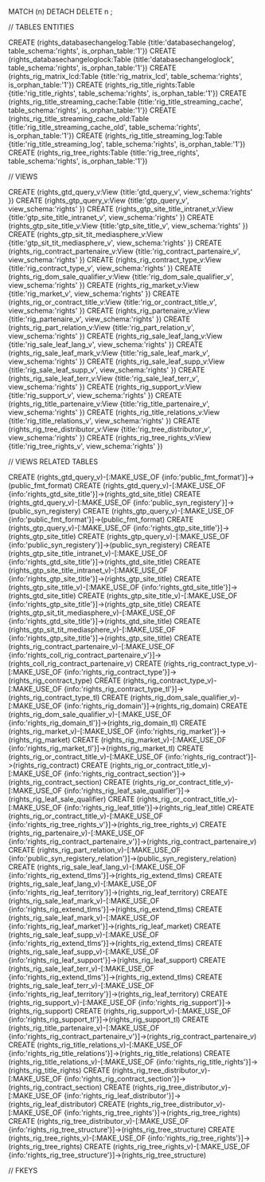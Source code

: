 MATCH (n) DETACH DELETE n ;

// TABLES ENTITIES 

CREATE (rights_databasechangelog:Table {title:'databasechangelog', table_schema:'rights', is_orphan_table:'1'})
CREATE (rights_databasechangeloglock:Table {title:'databasechangeloglock', table_schema:'rights', is_orphan_table:'1'})
CREATE (rights_rig_matrix_lcd:Table {title:'rig_matrix_lcd', table_schema:'rights', is_orphan_table:'1'})
CREATE (rights_rig_title_rights:Table {title:'rig_title_rights', table_schema:'rights', is_orphan_table:'1'})
CREATE (rights_rig_title_streaming_cache:Table {title:'rig_title_streaming_cache', table_schema:'rights', is_orphan_table:'1'})
CREATE (rights_rig_title_streaming_cache_old:Table {title:'rig_title_streaming_cache_old', table_schema:'rights', is_orphan_table:'1'})
CREATE (rights_rig_title_streaming_log:Table {title:'rig_title_streaming_log', table_schema:'rights', is_orphan_table:'1'})
CREATE (rights_rig_tree_rights:Table {title:'rig_tree_rights', table_schema:'rights', is_orphan_table:'1'})

// VIEWS 

CREATE (rights_gtd_query_v:View {title:'gtd_query_v', view_schema:'rights' })
CREATE (rights_gtp_query_v:View {title:'gtp_query_v', view_schema:'rights' })
CREATE (rights_gtp_site_title_intranet_v:View {title:'gtp_site_title_intranet_v', view_schema:'rights' })
CREATE (rights_gtp_site_title_v:View {title:'gtp_site_title_v', view_schema:'rights' })
CREATE (rights_gtp_sit_tit_mediasphere_v:View {title:'gtp_sit_tit_mediasphere_v', view_schema:'rights' })
CREATE (rights_rig_contract_partenaire_v:View {title:'rig_contract_partenaire_v', view_schema:'rights' })
CREATE (rights_rig_contract_type_v:View {title:'rig_contract_type_v', view_schema:'rights' })
CREATE (rights_rig_dom_sale_qualifier_v:View {title:'rig_dom_sale_qualifier_v', view_schema:'rights' })
CREATE (rights_rig_market_v:View {title:'rig_market_v', view_schema:'rights' })
CREATE (rights_rig_or_contract_title_v:View {title:'rig_or_contract_title_v', view_schema:'rights' })
CREATE (rights_rig_partenaire_v:View {title:'rig_partenaire_v', view_schema:'rights' })
CREATE (rights_rig_part_relation_v:View {title:'rig_part_relation_v', view_schema:'rights' })
CREATE (rights_rig_sale_leaf_lang_v:View {title:'rig_sale_leaf_lang_v', view_schema:'rights' })
CREATE (rights_rig_sale_leaf_mark_v:View {title:'rig_sale_leaf_mark_v', view_schema:'rights' })
CREATE (rights_rig_sale_leaf_supp_v:View {title:'rig_sale_leaf_supp_v', view_schema:'rights' })
CREATE (rights_rig_sale_leaf_terr_v:View {title:'rig_sale_leaf_terr_v', view_schema:'rights' })
CREATE (rights_rig_support_v:View {title:'rig_support_v', view_schema:'rights' })
CREATE (rights_rig_title_partenaire_v:View {title:'rig_title_partenaire_v', view_schema:'rights' })
CREATE (rights_rig_title_relations_v:View {title:'rig_title_relations_v', view_schema:'rights' })
CREATE (rights_rig_tree_distributor_v:View {title:'rig_tree_distributor_v', view_schema:'rights' })
CREATE (rights_rig_tree_rights_v:View {title:'rig_tree_rights_v', view_schema:'rights' })

// VIEWS RELATED TABLES 

CREATE (rights_gtd_query_v)-[:MAKE_USE_OF {info:'public_fmt_format'}]->(public_fmt_format)
CREATE (rights_gtd_query_v)-[:MAKE_USE_OF {info:'rights_gtd_site_title'}]->(rights_gtd_site_title)
CREATE (rights_gtd_query_v)-[:MAKE_USE_OF {info:'public_syn_registery'}]->(public_syn_registery)
CREATE (rights_gtp_query_v)-[:MAKE_USE_OF {info:'public_fmt_format'}]->(public_fmt_format)
CREATE (rights_gtp_query_v)-[:MAKE_USE_OF {info:'rights_gtp_site_title'}]->(rights_gtp_site_title)
CREATE (rights_gtp_query_v)-[:MAKE_USE_OF {info:'public_syn_registery'}]->(public_syn_registery)
CREATE (rights_gtp_site_title_intranet_v)-[:MAKE_USE_OF {info:'rights_gtd_site_title'}]->(rights_gtd_site_title)
CREATE (rights_gtp_site_title_intranet_v)-[:MAKE_USE_OF {info:'rights_gtp_site_title'}]->(rights_gtp_site_title)
CREATE (rights_gtp_site_title_v)-[:MAKE_USE_OF {info:'rights_gtd_site_title'}]->(rights_gtd_site_title)
CREATE (rights_gtp_site_title_v)-[:MAKE_USE_OF {info:'rights_gtp_site_title'}]->(rights_gtp_site_title)
CREATE (rights_gtp_sit_tit_mediasphere_v)-[:MAKE_USE_OF {info:'rights_gtd_site_title'}]->(rights_gtd_site_title)
CREATE (rights_gtp_sit_tit_mediasphere_v)-[:MAKE_USE_OF {info:'rights_gtp_site_title'}]->(rights_gtp_site_title)
CREATE (rights_rig_contract_partenaire_v)-[:MAKE_USE_OF {info:'rights_coll_rig_contract_partenaire_v'}]->(rights_coll_rig_contract_partenaire_v)
CREATE (rights_rig_contract_type_v)-[:MAKE_USE_OF {info:'rights_rig_contract_type'}]->(rights_rig_contract_type)
CREATE (rights_rig_contract_type_v)-[:MAKE_USE_OF {info:'rights_rig_contract_type_tl'}]->(rights_rig_contract_type_tl)
CREATE (rights_rig_dom_sale_qualifier_v)-[:MAKE_USE_OF {info:'rights_rig_domain'}]->(rights_rig_domain)
CREATE (rights_rig_dom_sale_qualifier_v)-[:MAKE_USE_OF {info:'rights_rig_domain_tl'}]->(rights_rig_domain_tl)
CREATE (rights_rig_market_v)-[:MAKE_USE_OF {info:'rights_rig_market'}]->(rights_rig_market)
CREATE (rights_rig_market_v)-[:MAKE_USE_OF {info:'rights_rig_market_tl'}]->(rights_rig_market_tl)
CREATE (rights_rig_or_contract_title_v)-[:MAKE_USE_OF {info:'rights_rig_contract'}]->(rights_rig_contract)
CREATE (rights_rig_or_contract_title_v)-[:MAKE_USE_OF {info:'rights_rig_contract_section'}]->(rights_rig_contract_section)
CREATE (rights_rig_or_contract_title_v)-[:MAKE_USE_OF {info:'rights_rig_leaf_sale_qualifier'}]->(rights_rig_leaf_sale_qualifier)
CREATE (rights_rig_or_contract_title_v)-[:MAKE_USE_OF {info:'rights_rig_leaf_title'}]->(rights_rig_leaf_title)
CREATE (rights_rig_or_contract_title_v)-[:MAKE_USE_OF {info:'rights_rig_tree_rights_v'}]->(rights_rig_tree_rights_v)
CREATE (rights_rig_partenaire_v)-[:MAKE_USE_OF {info:'rights_rig_contract_partenaire_v'}]->(rights_rig_contract_partenaire_v)
CREATE (rights_rig_part_relation_v)-[:MAKE_USE_OF {info:'public_syn_registery_relation'}]->(public_syn_registery_relation)
CREATE (rights_rig_sale_leaf_lang_v)-[:MAKE_USE_OF {info:'rights_rig_extend_tlms'}]->(rights_rig_extend_tlms)
CREATE (rights_rig_sale_leaf_lang_v)-[:MAKE_USE_OF {info:'rights_rig_leaf_territory'}]->(rights_rig_leaf_territory)
CREATE (rights_rig_sale_leaf_mark_v)-[:MAKE_USE_OF {info:'rights_rig_extend_tlms'}]->(rights_rig_extend_tlms)
CREATE (rights_rig_sale_leaf_mark_v)-[:MAKE_USE_OF {info:'rights_rig_leaf_market'}]->(rights_rig_leaf_market)
CREATE (rights_rig_sale_leaf_supp_v)-[:MAKE_USE_OF {info:'rights_rig_extend_tlms'}]->(rights_rig_extend_tlms)
CREATE (rights_rig_sale_leaf_supp_v)-[:MAKE_USE_OF {info:'rights_rig_leaf_support'}]->(rights_rig_leaf_support)
CREATE (rights_rig_sale_leaf_terr_v)-[:MAKE_USE_OF {info:'rights_rig_extend_tlms'}]->(rights_rig_extend_tlms)
CREATE (rights_rig_sale_leaf_terr_v)-[:MAKE_USE_OF {info:'rights_rig_leaf_territory'}]->(rights_rig_leaf_territory)
CREATE (rights_rig_support_v)-[:MAKE_USE_OF {info:'rights_rig_support'}]->(rights_rig_support)
CREATE (rights_rig_support_v)-[:MAKE_USE_OF {info:'rights_rig_support_tl'}]->(rights_rig_support_tl)
CREATE (rights_rig_title_partenaire_v)-[:MAKE_USE_OF {info:'rights_rig_contract_partenaire_v'}]->(rights_rig_contract_partenaire_v)
CREATE (rights_rig_title_relations_v)-[:MAKE_USE_OF {info:'rights_rig_title_relations'}]->(rights_rig_title_relations)
CREATE (rights_rig_title_relations_v)-[:MAKE_USE_OF {info:'rights_rig_title_rights'}]->(rights_rig_title_rights)
CREATE (rights_rig_tree_distributor_v)-[:MAKE_USE_OF {info:'rights_rig_contract_section'}]->(rights_rig_contract_section)
CREATE (rights_rig_tree_distributor_v)-[:MAKE_USE_OF {info:'rights_rig_leaf_distributor'}]->(rights_rig_leaf_distributor)
CREATE (rights_rig_tree_distributor_v)-[:MAKE_USE_OF {info:'rights_rig_tree_rights'}]->(rights_rig_tree_rights)
CREATE (rights_rig_tree_distributor_v)-[:MAKE_USE_OF {info:'rights_rig_tree_structure'}]->(rights_rig_tree_structure)
CREATE (rights_rig_tree_rights_v)-[:MAKE_USE_OF {info:'rights_rig_tree_rights'}]->(rights_rig_tree_rights)
CREATE (rights_rig_tree_rights_v)-[:MAKE_USE_OF {info:'rights_rig_tree_structure'}]->(rights_rig_tree_structure)

// FKEYS 

